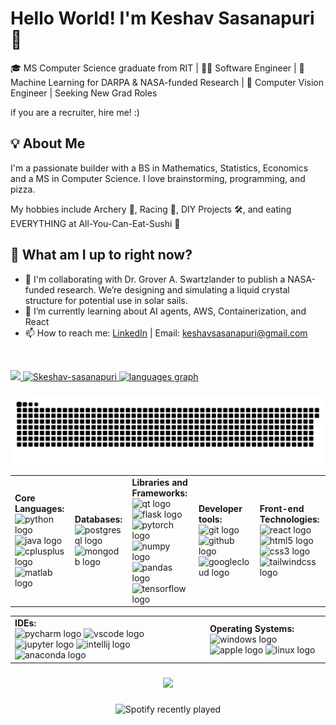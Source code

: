  # Hello World! I'm Keshav Sasanapuri 👋

 🎓 MS Computer Science graduate from RIT | 👨‍💻 Software Engineer | 🤖 Machine Learning for DARPA & NASA-funded Research | 🧠 Computer Vision Engineer | Seeking New Grad Roles

 if you are a recruiter, hire me! :)

 ## 💡 About Me

I'm a passionate builder with a BS in Mathematics, Statistics, Economics and a MS in Computer Science. I love brainstorming, programming, and pizza.

My hobbies include Archery 🏹, Racing 🚗, DIY Projects 🛠️, and eating EVERYTHING at All-You-Can-Eat-Sushi 🍣

## 🧭 What am I up to right now?

- 🔬 I'm collaborating with Dr. Grover A. Swartzlander to publish a NASA-funded research. We’re designing and simulating a liquid crystal structure for potential use in solar sails.
- 🌱 I’m currently learning about AI agents, AWS, Containerization, and React
- 📫 How to reach me: [LinkedIn](https://www.linkedin.com/in/keshav-sasanapuri/) | Email: keshavsasanapuri@gmail.com

<br/>
<p align="left">
<a href="https://github.com/Skeshav-sasanapuri">
  <img height="160em" src="https://github-readme-stats-eight-theta.vercel.app/api?username=Skeshav-sasanapuri&show_icons=true&disable_animations=false&theme=dracula&include_all_commits=true&count_private=true"/>
  <img height="160em" src="https://github-readme-streak-stats.herokuapp.com/?user=Skeshav-sasanapuri&disable_animations=false&theme=dracula" alt="Skeshav-sasanapuri" />
  <img src="https://github-readme-stats.vercel.app/api/top-langs?username=Skeshav-sasanapuri&hide_title=false&layout=compact&card_width=320&langs_count=5&disable_animations=false&theme=dracula&hide_border=false&order=2" height="150" alt="languages graph"  />
 </a>
</p>

###

<img src="https://raw.githubusercontent.com/Skeshav-sasanapuri/Skeshav-sasanapuri/output/github-snake-dark.svg" alt="Snake animation" />

<br clear="both">

<table>
  <tr>
    <td><strong>Core Languages:</strong><br>
      <img src="https://cdn.jsdelivr.net/gh/devicons/devicon/icons/python/python-original.svg" style="height:25px;" alt="python logo" />
      <img src="https://cdn.jsdelivr.net/gh/devicons/devicon/icons/java/java-original.svg" style="height:25px;" alt="java logo" />
      <img src="https://cdn.jsdelivr.net/gh/devicons/devicon/icons/cplusplus/cplusplus-original.svg" style="height:25px;" alt="cplusplus logo" />
      <img src="https://cdn.jsdelivr.net/gh/devicons/devicon/icons/matlab/matlab-original.svg" style="height:25px;" alt="matlab logo" />
    </td>
    <td><strong>Databases:</strong><br>
      <img src="https://cdn.jsdelivr.net/gh/devicons/devicon/icons/postgresql/postgresql-original.svg" style="height:25px;" alt="postgresql logo" />
      <img src="https://cdn.jsdelivr.net/gh/devicons/devicon/icons/mongodb/mongodb-original.svg" style="height:25px;" alt="mongodb logo" />
    </td>
    <td><strong>Libraries and Frameworks:</strong><br>
      <img src="https://cdn.jsdelivr.net/gh/devicons/devicon/icons/qt/qt-original.svg" style="height:30px;" alt="qt logo" />
      <img src="https://skillicons.dev/icons?i=flask" style="height:30px;" alt="flask logo" /> 
      <img src="https://cdn.jsdelivr.net/gh/devicons/devicon/icons/pytorch/pytorch-original.svg" style="height:30px;" alt="pytorch logo" />
      <img src="https://cdn.jsdelivr.net/gh/devicons/devicon/icons/numpy/numpy-original.svg" style="height:30px;" alt="numpy logo" />
      <img src="https://cdn.jsdelivr.net/gh/devicons/devicon/icons/pandas/pandas-original.svg" style="height:30px;" alt="pandas logo" />
      <img src="https://cdn.jsdelivr.net/gh/devicons/devicon/icons/tensorflow/tensorflow-original.svg" style="height:30px;" alt="tensorflow logo" />
    </td>
    <td><strong>Developer tools:</strong><br>
      <img src="https://cdn.jsdelivr.net/gh/devicons/devicon/icons/git/git-original.svg" style="height:30px;" alt="git logo" />
      <img src="https://skillicons.dev/icons?i=github" style="height:30px;" alt="github logo" />
      <img src="https://cdn.jsdelivr.net/gh/devicons/devicon/icons/googlecloud/googlecloud-original.svg" style="height:30px;" alt="googlecloud logo" />
    </td>
    <td><strong>Front-end Technologies:</strong><br>
      <img src="https://cdn.jsdelivr.net/gh/devicons/devicon/icons/react/react-original.svg" style="height:30px;" alt="react logo" />
      <img src="https://cdn.jsdelivr.net/gh/devicons/devicon/icons/html5/html5-original.svg" style="height:30px;" alt="html5 logo" />
      <img src="https://cdn.jsdelivr.net/gh/devicons/devicon/icons/css3/css3-original.svg" style="height:30px;" alt="css3 logo" /> 
      <img src="https://cdn.jsdelivr.net/gh/devicons/devicon/icons/tailwindcss/tailwindcss-original-wordmark.svg" style="height:30px;" alt="tailwindcss logo" />
    </td> 
  </tr>
</table>

<table>
  <tr>
    <td><strong>IDEs:</strong><br>
      <img src="https://cdn.jsdelivr.net/gh/devicons/devicon/icons/pycharm/pycharm-original.svg" style="height:30px;" alt="pycharm logo" />
      <img src="https://cdn.jsdelivr.net/gh/devicons/devicon/icons/vscode/vscode-original.svg" style="height:30px;" alt="vscode logo" />
      <img src="https://cdn.jsdelivr.net/gh/devicons/devicon/icons/jupyter/jupyter-original.svg" style="height:30px;" alt="jupyter logo" />
      <img src="https://cdn.jsdelivr.net/gh/devicons/devicon/icons/intellij/intellij-original.svg" style="height:30px;" alt="intellij logo" />
      <img src="https://cdn.simpleicons.org/anaconda/44A833" style="height:30px;" alt="anaconda logo" />
    </td>
    <td><strong>Operating Systems:</strong><br>
      <img src="https://cdn.jsdelivr.net/gh/devicons/devicon/icons/windows8/windows8-original.svg" style="height:30px;" alt="windows logo" />
      <img src="https://cdn.simpleicons.org/apple/000000" style="height:30px;" alt="apple logo" />
      <img src="https://cdn.jsdelivr.net/gh/devicons/devicon/icons/linux/linux-original.svg" style="height:30px;" alt="linux logo" />
    </td>
  </tr>
</table>

###

<div align="center">
  <img src="https://profile-counter.glitch.me/Skeshav-sasanapuri/count.svg?"  />
</div>

###

<div align="center">
  <img src="https://spotify-recently-played-readme.vercel.app/api?count=5" alt="Spotify recently played"  />
</div>

###
